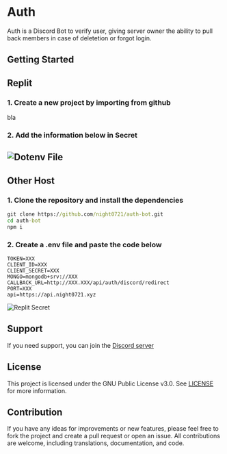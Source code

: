 # Auth
Auth is a Discord Bot to verify user, giving server owner the ability to pull back members in case of deletetion or forgot login.

## Getting Started
## Replit
### 1. Create a new project by importing from github
bla
### 2. Add the information below in Secret
![Dotenv File](https://cdn.discordapp.com/attachments/837865823225511946/1233738177693352017/getting_start_dotenv.png?ex=662e2fb7&is=662cde37&hm=f62ef3ed8f6920da5acba8bebe6e1e0388def9b1623ffcf573455bc1011d5533)
---
## Other Host
### 1. Clone the repository and install the dependencies
```cmd
git clone https://github.com/night0721/auth-bot.git
cd auth-bot
npm i
```
### 2. Create a **.env** file and paste the code below
```Dotenv
TOKEN=XXX
CLIENT_ID=XXX
CLIENT_SECRET=XXX
MONGO=mongodb+srv://XXX
CALLBACK_URL=http://XXX.XXX/api/auth/discord/redirect
PORT=XXX
api=https://api.night0721.xyz
```
![Replit Secret](https://cdn.discordapp.com/attachments/837865823225511946/1233737177112772608/getting_start_replit_secret.png?ex=662e2ec8&is=662cdd48&hm=7d4b9f1d678b89bfc37cb1f865c270919710e5fec590a75930948f0df420710f)

## Support

If you need support, you can join the [Discord server](https://discord.gg/SbQHChmGcp)

## License

This project is licensed under the GNU Public License v3.0. See [LICENSE](https://github.com/night0721/Auth/blob/master/LICENSE) for more information.

## Contribution

If you have any ideas for improvements or new features, please feel free to fork the project and create a pull request or open an issue.
All contributions are welcome, including translations, documentation, and code.
